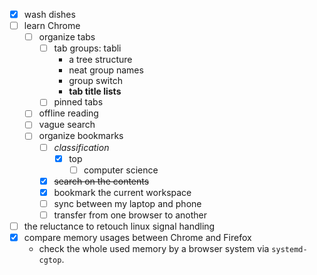 - [x] wash dishes
-	[ ] learn Chrome 
	-	[ ] organize tabs 
		-	[ ] tab groups: tabli
			-	a tree structure 		 
			-	neat group names 
			-	group switch
			-	**tab title lists**
		-	[ ] pinned tabs 
	-	[ ] offline reading
	-	[ ] vague search
	-	[ ] organize bookmarks
		-	[ ] *classification*
			-	[x] top 
				-	[ ] computer science 
		-	[x] ~~search on the contents~~
		-	[x] bookmark the current workspace
		-	[ ] sync between my laptop and phone
		-	[ ] transfer from one browser to another 
- [ ] the reluctance to retouch linux signal handling
- [x] compare memory usages between Chrome and Firefox
  - check the whole used memory by a browser system via `systemd-cgtop`. 
<!--stackedit_data:
eyJoaXN0b3J5IjpbMTA5OTU5MTE1Nyw1MDk3ODMwMzQsLTg5OT
M4OTc0NSwxODU1MTM0OTkwXX0=
-->